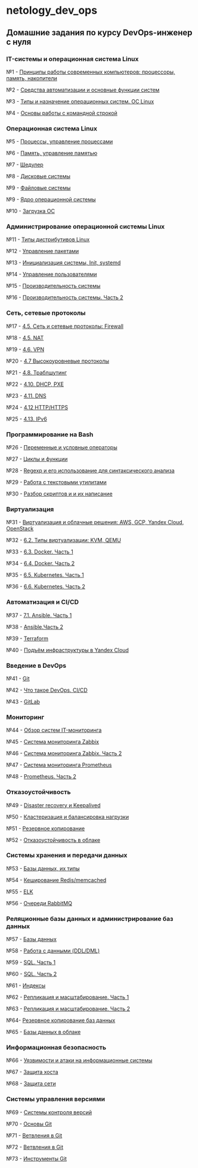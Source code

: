 # netology_dev_ops
## Домашние задания по курсу DevOps-инженер с нуля

### IT-системы и операционная система Linux

№1 - [Принципы работы современных компьютеров: процессоры, память, накопители](https://github.com/networksuperman/netology_dev_ops/blob/b94d668b1302db6086cd9f53d261e95c010686ca/SLINA-19/IT%20System%20and%20OS%20Linux/1.1.md)

№2 - [Средства автоматизации и основные функции систем](https://github.com/networksuperman/netology_dev_ops/blob/65255cd283ff600f28a784be2c4d6446ae12f224/SLINA-19/IT%20System%20and%20OS%20Linux/1.2.md)  

№3 - [Типы и назначение операционных систем. ОС Linux]()

№4 - [Основы работы с командной строкой](https://github.com/networksuperman/netology_dev_ops/blob/5f988b1c0778c4c26d943699f184cbc350970d13/SLINA-19/IT%20System%20and%20OS%20Linux/2-02.md)  

### Операционная система Linux

№5 - [Процессы, управление процессами](https://github.com/networksuperman/netology_dev_ops/blob/9d3fd8cec9631ac13ad720d57dbe98765c5dd428/SLINA-19/IT%20System%20and%20OS%20Linux/2-03.md)  

№6 - [Память, управление памятью](https://github.com/networksuperman/netology_dev_ops/blob/369b4d3492a01ac37f3363559d5d6a170c165af4/SLINA-19/IT%20System%20and%20OS%20Linux/2-04.md)

№7 - [Шедулер](https://github.com/networksuperman/netology_dev_ops/blob/88444a9cf4953c714fba1b0beb38ebddacdc49d7/SLINA-19/IT%20System%20and%20OS%20Linux/2-05.md)

№8 - [Дисковые системы](https://github.com/networksuperman/netology_dev_ops/blob/b78fc95c08ad05320454d73a3831238e1319551e/SLINA-19/IT%20System%20and%20OS%20Linux/2-06.md)

№9 - [Файловые системы](https://github.com/networksuperman/netology_dev_ops/blob/13c7be1afa69f4732fa8499060e7c95af94f60b1/SLINA-19/IT%20System%20and%20OS%20Linux/2-07.md)

№9 - [Ядро операционной системы](https://github.com/networksuperman/netology_dev_ops/blob/82cdac89d8f56fd3dcf348063d67c4f89be7a613/SLINA-19/IT%20System%20and%20OS%20Linux/2-08.md)

№10 - [Загрузка ОС](https://github.com/networksuperman/netology_dev_ops/blob/a6d7739fa78261b26eae4f8163c648f37f2813ce/SLINA-19/IT%20System%20and%20OS%20Linux/2-09.md)


### Администрирование операционной системы Linux
№11 - [Типы дистрибутивов Linux](https://github.com/networksuperman/netology_dev_ops/blob/2e505429163dce90c8c77d1d38fcca769b319b40/SLINA-19/IT%20System%20and%20OS%20Linux/3-01.md)  

№12 - [Управление пакетами](https://github.com/networksuperman/netology_dev_ops/blob/ca4629ed8c4951629ac8a9231e8e229cf5631fff/SLINA-19/IT%20System%20and%20OS%20Linux/3-02.md)  

№13 - [Инициализация системы, Init, systemd](https://github.com/networksuperman/netology_dev_ops/blob/5ba2a02fcde336311d1c2fefa8bdeb1ea11b8746/SLINA-19/IT%20System%20and%20OS%20Linux/3-03.md)  

№14 - [Управление пользователями](https://github.com/networksuperman/netology_dev_ops/blob/00dd8c7ab81ae9039bddfa7185ca117d6d335489/SLINA-19/IT%20System%20and%20OS%20Linux/3-04.md)

№15 - [Производительность системы](https://github.com/networksuperman/netology_dev_ops/blob/ce188bd2e912af832c4a8291f5ad6cef062f4b08/SLINA-19/IT%20System%20and%20OS%20Linux/3-05.md)

№16 - [Производительность системы. Часть 2](https://github.com/networksuperman/netology_dev_ops/blob/3250acd4977d5207c26cdbc9159d0ad8f9fc41dd/SLINA-19/IT%20System%20and%20OS%20Linux/3-06.md)


### Сеть, сетевые протоколы
№17 - [4.5. Сеть и сетевые протоколы: Firewall](https://github.com/networksuperman/netology_dev_ops/blob/217d6d20ca82cf4ac21d9bedaa0e79393784dd1b/SLINA-19/IT%20System%20and%20OS%20Linux/4-09.md)

№18 - [4.5. NAT](https://github.com/networksuperman/netology_dev_ops/blob/8778371156e5dd663c093fc884e80e7b20cf0a14/SLINA-19/IT%20System%20and%20OS%20Linux/4-05.md)

№19 - [4.6. VPN](https://github.com/networksuperman/netology_dev_ops/blob/be579dadc72d017c62ca7239c133233f54503e0f/SLINA-19/IT%20System%20and%20OS%20Linux/4-06.md)

№20 - [4.7 Высокоуровневые протоколы](https://github.com/networksuperman/netology_dev_ops/blob/6801b22928c99c00255d8fa8f3e786013f3b105a/SLINA-19/IT%20System%20and%20OS%20Linux/4-07.md)

№21 - [4.8. Траблшутинг](https://github.com/networksuperman/netology_dev_ops/blob/03ece00dff7da86b174f3041bb1c13039e2fd693/SLINA-19/IT%20System%20and%20OS%20Linux/4-08.md)

№22 - [4.10. DHCP, PXE](https://github.com/networksuperman/netology_dev_ops/blob/786ded306450fc32991307d791a68afb36c8866f/SLINA-19/IT%20System%20and%20OS%20Linux/4-10.md)

№23 - [4.11. DNS](https://github.com/networksuperman/netology_dev_ops/blob/bd2fafd9376fb1af0fc45b1ba0c4d4e60733c7fe/SLINA-19/IT%20System%20and%20OS%20Linux/4-11.md)

№24 - [4.12 HTTP/HTTPS](https://github.com/networksuperman/netology_dev_ops/blob/882c0627339c77de550771cd15f042d129be7c07/SLINA-19/IT%20System%20and%20OS%20Linux/4-12.md)

№25 - [4.13. IPv6](https://github.com/networksuperman/netology_dev_ops/blob/0a131d43c02924020aac524459c899fe4f1d3ccc/SLINA-19/IT%20System%20and%20OS%20Linux/4-13.md)

### Программирование на Bash  

№26 - [Переменные и условные операторы](https://github.com/networksuperman/netology_dev_ops/blob/a9ee8344762625d97ef731284b9b1a433e88da39/SLINA-19/IT%20System%20and%20OS%20Linux/5-01.md)  

№27 - [Циклы и функции](https://github.com/networksuperman/netology_dev_ops/blob/391c9adeee4a0e823993e7e9c66fcfa0c69b066b/SLINA-19/IT%20System%20and%20OS%20Linux/5_2.md)

№28 - [Regexp и его использование для синтаксического анализа](https://github.com/networksuperman/netology_dev_ops/blob/1b241b8d734ed68fc8526cc087e379e603fb7e3c/SLINA-19/IT%20System%20and%20OS%20Linux/5-03.md)

№29 - [Работа с текстовыми утилитами](https://github.com/networksuperman/netology_dev_ops/blob/736cd658e054b331f22f55791e9b8ec59b0e8bd5/SLINA-19/IT%20System%20and%20OS%20Linux/5-04.md)

№30 - [Разбор скриптов и и их написание](https://github.com/networksuperman/netology_dev_ops/blob/6f9af9d2e21f159710708cb5742fe73adca5b37e/SLINA-19/IT%20System%20and%20OS%20Linux/5-05.md)

### Виртуализация

№31 - [Виртуализация и облачные решения: AWS, GCP, Yandex Cloud, OpenStack](https://github.com/networksuperman/netology_dev_ops/blob/0b33a48041375c3ed5bdca1da839b5885e963a2f/SLINA-19/IT%20System%20and%20OS%20Linux/6-01.md)

№32 - [6.2. Типы виртуализации: KVM, QEMU](https://github.com/networksuperman/netology_dev_ops/blob/824bccd68fb3fffe2ec4f6fed1dd6502aa47256a/SLINA-19/IT%20System%20and%20OS%20Linux/6-02.md)

№33 - [6.3. Docker. Часть 1](https://github.com/networksuperman/netology_dev_ops/blob/fe09a41fcf39fa3f2477cd66dd39b2523b4e6f4a/SLINA-19/IT%20System%20and%20OS%20Linux/6-03.md)

№34 - [6.4. Docker. Часть 2](https://github.com/networksuperman/netology_dev_ops/blob/d4437a52133557fd125984a1b80172d3991d1467/SLINA-19/IT%20System%20and%20OS%20Linux/6-04.md)

№35 - [6.5. Kubernetes. Часть 1](https://github.com/networksuperman/netology_dev_ops/blob/63836d15e3df48e3ac4cb3d88d81db0e2e5dcf88/SLINA-19/IT%20System%20and%20OS%20Linux/6-05.md)

№36 - [6.6. Kubernetes. Часть 2](https://github.com/networksuperman/netology_dev_ops/blob/0d7e9cce600ed1987f25ba47f3e64df72e8b991a/SLINA-19/IT%20System%20and%20OS%20Linux/6-06.md)

### Автоматизация и CI/СD
№37 - [7.1. Ansible. Часть 1](https://github.com/networksuperman/netology_dev_ops/blob/9334ef0799c0e952534b40b9c7bf440810710e27/SLINA-19/IT%20System%20and%20OS%20Linux/7-01.md)

№38 - [Ansible.Часть 2](https://github.com/networksuperman/netology_dev_ops/blob/3013a1158836a46e6b470b66af38a7ad34080795/SLINA-19/IT%20System%20and%20OS%20Linux/7.1_part_2.md)

№39 - [Terraform](https://github.com/networksuperman/netology_dev_ops/blob/39233ce6b30798837889db256f19fa523b1277aa/SLINA-19/IT%20System%20and%20OS%20Linux/7-02.md)

№40 - [Подъём инфраструктуры в Yandex Cloud](https://github.com/networksuperman/netology_dev_ops/blob/de11a25e3739091af9fb3320b9c00b16671eb3a8/SLINA-19/IT%20System%20and%20OS%20Linux/7-03.md)

### Введение в DevOps

№41 - [Git](https://github.com/networksuperman/8-01/blob/main/README.md)

№42 - [Что такое DevOps. СI/СD](https://github.com/networksuperman/netology_dev_ops/blob/ec8eae430cadd29dca82cb7d00f01dcd9c480169/SLINA-19/IT%20System%20and%20OS%20Linux/8-02.md)

№43 - [GitLab](https://github.com/networksuperman/netology_dev_ops/blob/41a8fbd30377f9820f28a4aae21d083e01e73919/SLINA-19/IT%20System%20and%20OS%20Linux/8-03.md)

### Мониторинг
№44 - [Обзор систем IT-мониторинга](https://github.com/networksuperman/netology_dev_ops/blob/76f728b2c0379f4791d8900a3af1fc15b6cd3668/SLINA-19/IT%20System%20and%20OS%20Linux/9-01.md)

№45 - [Система мониторинга Zabbix](https://github.com/networksuperman/netology_dev_ops/blob/aead6cda27706fcb839a05789c5891a310addadd/SLINA-19/IT%20System%20and%20OS%20Linux/9-02.md)

№46 - [Система мониторинга Zabbix. Часть 2](https://github.com/networksuperman/netology_dev_ops/blob/fe9a6f68f0ba667915e95605ab685f2e0fd85d71/SLINA-19/IT%20System%20and%20OS%20Linux/9-03.md)

№47 - [Система мониторинга Prometheus](https://github.com/networksuperman/netology_dev_ops/blob/061491c6e76d1c76eafdf627f7e298c38a39576a/SLINA-19/IT%20System%20and%20OS%20Linux/9-04.md)

№48 - [Prometheus. Часть 2](https://github.com/networksuperman/netology_dev_ops/blob/5c76e99169ada34a746abe0ec57a293ee7931118/SLINA-19/IT%20System%20and%20OS%20Linux/9-05.md)

### Отказоустойчивость
№49 - [Disaster recovery и Keepalived](https://github.com/networksuperman/netology_dev_ops/blob/46c40bc8b6bc8511801318b0bcb44dc4a83cb80a/fault_tolerance/10_1/10_1.md)  

№50 - [Кластеризация и балансировка нагрузки](https://github.com/networksuperman/netology_dev_ops/blob/2f357904acaa0b96107dd0ebc030bd714f3547f8/fault_tolerance/10_2/10_2.md)  

№51 - [Резервное копирование](https://github.com/networksuperman/netology_dev_ops/blob/ecb096f3df2515d98d26647d437683a5777af0c8/fault_tolerance/10_3/10_3.md)  

№52 - [Отказоустойчивость в облаке](https://github.com/networksuperman/netology_dev_ops/blob/754cc5b11bd8fee0162c64cf17a4e65dc0d15880/fault_tolerance/10_4/10_4.md)  

### Системы хранения и передачи данных  
№53 - [Базы данных, их типы](https://github.com/networksuperman/netology_dev_ops/blob/151b8b083a33dd44a28c96b0cf3a99cb39cd1040/DB_types/11_1/11_1.md)  

№54 - [Кеширование Redis/memcached](https://github.com/networksuperman/netology_dev_ops/blob/67dc0191e5ed683dec7b1f7fb29ea7f108b5929d/DB_types/11_2/11_2.md)  

№55 - [ELK](https://github.com/networksuperman/netology_dev_ops/blob/ded602956c8e6b806919748ce67b19cd3a44fd60/DB_types/11_3/11_3.md)  

№56 - [Очереди RabbitMQ](https://github.com/networksuperman/netology_dev_ops/blob/0a6efad85bf544396262c4b8a58ce44c80d37c58/DB_types/11_4/11-4.md)  

### Реляционные базы данных и администрирование баз данных

№57 - [Базы данных](https://github.com/networksuperman/netology_dev_ops/blob/1ca7dcd5075894a2ddc97ce1df56684fdfdb6e8e/rel_bd/12_1/12_1.md)  

№58 - [Работа с данными (DDL/DML)](https://github.com/networksuperman/netology_dev_ops/blob/f9105e6d71ffdc61ee3e4626aaba783ffcdf84c6/rel_bd/12_1/12_2/12_2.md)    

№59 - [SQL. Часть 1](https://github.com/networksuperman/netology_dev_ops/blob/4c8e49c06a56b66283c3d89b169f6a2b66a9c8e5/rel_bd/12_1/12_3/12_3.md)  

№60 - [SQL. Часть 2](https://github.com/networksuperman/netology_dev_ops/blob/180611cc1493b77910ccc421bbece9e8d140ac31/rel_bd/12_1/12_4.md)  

№61 - [Индексы](https://github.com/networksuperman/netology_dev_ops/blob/9ece068eb935e4f45d3fd3a3ff6778d8b6f3fa28/rel_bd/12_1/12_5.md)  

№62 - [Репликация и масштабирование. Часть 1](https://github.com/networksuperman/netology_dev_ops/blob/a8d0a2d5330f9176b69841886ade84857bf002b9/rel_bd/12_6/12_6.md)  

№63 - [Репликация и масштабирование. Часть 2](https://github.com/networksuperman/netology_dev_ops/blob/2f1dd8a3e819515560e5a29cf6d15f9449a0739a/rel_bd/12_7/12_7.md)  

№64- [Резервное копирование баз данных](https://github.com/networksuperman/netology_dev_ops/blob/cf56dd1bb6600fcd99405991a1937a23d28d734c/rel_bd/12_8/12_8.md)  

№65 - [Базы данных в облаке](https://github.com/networksuperman/netology_dev_ops/blob/ff2a7c9e7dc4cd2118316d1dc4c649c3ee5edfd7/rel_bd/12_9/12_9.md)    

### Информационная безопасность  
№66 - [Уязвимости и атаки на информационные системы](https://github.com/networksuperman/netology_dev_ops/blob/49c1fa24b60ba8bbb7b3d6249df0caca23351ea9/vuln_and_attacks/13_1.md)  

№67 - [Защита хоста](https://github.com/networksuperman/netology_dev_ops/blob/e127c057532a010ba6955b8ee40e4eba3e99bbbf/vuln_and_attacks/13_2.md)  

№68 - [Защита сети](https://github.com/networksuperman/netology_dev_ops/blob/774aa9bf7c56fd4ffe5648c5920617636f0e187b/vuln_and_attacks/13_3.md)    

### Системы управления версиями  
№69 - [Системы контроля версий](https://github.com/networksuperman/devops-netology)  

№70 - [Основы Git](https://github.com/networksuperman/devops-netology/blob/913a7bdb1d6693b52385d3c7209cb2548e97d4f3/README.md)   

№71 - [Ветвления в Git](https://github.com/networksuperman/devops-netology/blob/9b9cb8fee6c2a88745438a901b5de91c90b43884/README.md)  

№72 - [Ветвления в Git](https://github.com/networksuperman/devops-netology/blob/9b9cb8fee6c2a88745438a901b5de91c90b43884/README.md)  

№73 - [Инструменты Git]()  
